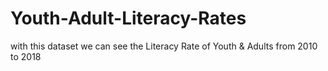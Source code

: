 # Youth-Adult-Literacy-Rates
with this dataset we can see the Literacy Rate of Youth &amp; Adults from 2010 to 2018
